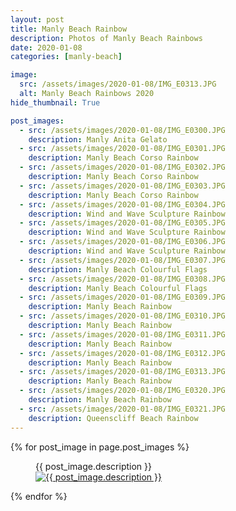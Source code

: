 ```yaml
---
layout: post
title: Manly Beach Rainbow
description: Photos of Manly Beach Rainbows
date: 2020-01-08
categories: [manly-beach]

image:
  src: /assets/images/2020-01-08/IMG_E0313.JPG
  alt: Manly Beach Rainbows 2020
hide_thumbnail: True

post_images:
  - src: /assets/images/2020-01-08/IMG_E0300.JPG
    description: Manly Anita Gelato
  - src: /assets/images/2020-01-08/IMG_E0301.JPG
    description: Manly Beach Corso Rainbow
  - src: /assets/images/2020-01-08/IMG_E0302.JPG
    description: Manly Beach Corso Rainbow
  - src: /assets/images/2020-01-08/IMG_E0303.JPG
    description: Manly Beach Corso Rainbow
  - src: /assets/images/2020-01-08/IMG_E0304.JPG
    description: Wind and Wave Sculpture Rainbow
  - src: /assets/images/2020-01-08/IMG_E0305.JPG
    description: Wind and Wave Sculpture Rainbow
  - src: /assets/images/2020-01-08/IMG_E0306.JPG
    description: Wind and Wave Sculpture Rainbow
  - src: /assets/images/2020-01-08/IMG_E0307.JPG
    description: Manly Beach Colourful Flags
  - src: /assets/images/2020-01-08/IMG_E0308.JPG
    description: Manly Beach Colourful Flags
  - src: /assets/images/2020-01-08/IMG_E0309.JPG
    description: Manly Beach Rainbow
  - src: /assets/images/2020-01-08/IMG_E0310.JPG
    description: Manly Beach Rainbow
  - src: /assets/images/2020-01-08/IMG_E0311.JPG
    description: Manly Beach Rainbow
  - src: /assets/images/2020-01-08/IMG_E0312.JPG
    description: Manly Beach Rainbow
  - src: /assets/images/2020-01-08/IMG_E0313.JPG
    description: Manly Beach Rainbow
  - src: /assets/images/2020-01-08/IMG_E0320.JPG
    description: Manly Beach Rainbow
  - src: /assets/images/2020-01-08/IMG_E0321.JPG
    description: Queenscliff Beach Rainbow
---
```


{% for post_image in page.post_images %}
<figure>
  <figcaption>{{ post_image.description }}</figcaption>
  <a href="{{ post_image.src }}" target="_blank">
    <img src="{{ post_image.src }}" alt="{{ post_image.description }}" title="{{ post_image.description }}" >
  </a>
</figure>
{% endfor %}